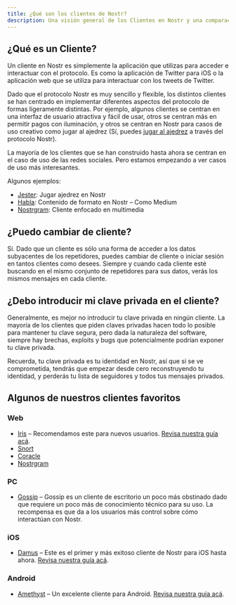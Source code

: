 ```yaml
---
title: ¿Qué son los clientes de Nostr?
description: Una visión general de los Clientes en Nostr y una comparación de algunos de nuestros favoritos.
---
```


## ¿Qué es un Cliente?

Un cliente en Nostr es simplemente la aplicación que utilizas para acceder e interactuar con el protocolo. Es como la aplicación de Twitter para iOS o la aplicación web que se utiliza para interactuar con los tweets de Twitter.

Dado que el protocolo Nostr es muy sencillo y flexible, los distintos clientes se han centrado en implementar diferentes aspectos del protocolo de formas ligeramente distintas. Por ejemplo, algunos clientes se centran en una interfaz de usuario atractiva y fácil de usar, otros se centran más en permitir pagos con iluminación, y otros se centran en Nostr para casos de uso creativo como jugar al ajedrez (Sí, puedes [jugar al ajedrez](https://jesterui.github.io/) a través del protocolo Nostr).

La mayoría de los clientes que se han construido hasta ahora se centran en el caso de uso de las redes sociales. Pero estamos empezando a ver casos de uso más interesantes.

Algunos ejemplos:

-   [Jester](https://jesterui.github.io/): Jugar ajedrez en Nostr
-   [Habla](https://habla.news/): Contenido de formato en Nostr – Como Medium
-   [Nostrgram](https://nostrgram.co/): Cliente enfocado en multimedia

## ¿Puedo cambiar de cliente?

Sí. Dado que un cliente es sólo una forma de acceder a los datos subyacentes de los repetidores, puedes cambiar de cliente o iniciar sesión en tantos clientes como desees. Siempre y cuando cada cliente esté buscando en el mismo conjunto de repetidores para sus datos, verás los mismos mensajes en cada cliente.

## ¿Debo introducir mi clave privada en el cliente?

Generalmente, es mejor no introducir tu clave privada en ningún cliente. La mayoría de los clientes que piden claves privadas hacen todo lo posible para mantener tu clave segura, pero dada la naturaleza del software, siempre hay brechas, exploits y bugs que potencialmente podrían exponer tu clave privada.

Recuerda, tu clave privada es tu identidad en Nostr, así que si se ve comprometida, tendrás que empezar desde cero reconstruyendo tu identidad, y perderás tu lista de seguidores y todos tus mensajes privados.

## Algunos de nuestros clientes favoritos

### Web

-   [Iris](https://iris.to) – Recomendamos este para nuevos usuarios. [Revisa nuestra guía acá](/es/guias/iris).
-   [Snort](https://snort.social/)
-   [Coracle](https://coracle.social/)
-   [Nostrgram](https://nostrgram.co/)

### PC

-   [Gossip](https://www.github.com/mikedilger/gossip) – Gossip es un cliente de escritorio un poco más obstinado dado que requiere un poco más de conocimiento técnico para su uso. La recompensa es que da a los usuarios más control sobre cómo interactúan con Nostr.

### iOS

-   [Damus](https://apps.apple.com/app/damus/id1628663131) – Este es el primer y más exitoso cliente de Nostr para iOS hasta ahora. [Revisa nuestra guía acá](/es/guias/damus).

### Android

-   [Amethyst](https://play.google.com/store/apps/details?id=com.vitorpamplona.amethyst) – Un excelente cliente para Android. [Revisa nuestra guía acá](/es/guias/amethyst).
